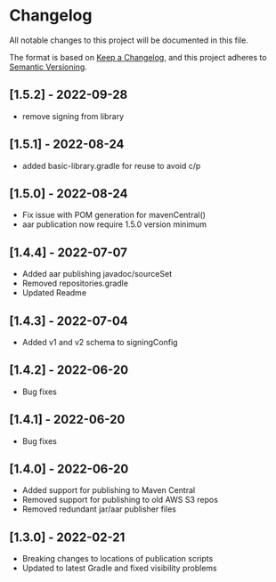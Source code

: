 # Changelog
All notable changes to this project will be documented in this file.

The format is based on [Keep a Changelog](https://keepachangelog.com/en/1.0.0/),
and this project adheres to [Semantic Versioning](https://semver.org/spec/v2.0.0.html).

## [1.5.2] - 2022-09-28

* remove signing from library

## [1.5.1] - 2022-08-24

* added basic-library.gradle for reuse to avoid c/p


## [1.5.0] - 2022-08-24

* Fix issue with POM generation for mavenCentral()
* aar publication now require 1.5.0 version minimum

## [1.4.4] - 2022-07-07

- Added aar publishing javadoc/sourceSet
- Removed repositories.gradle
- Updated Readme

## [1.4.3] - 2022-07-04

- Added v1 and v2 schema to signingConfig

## [1.4.2] - 2022-06-20

- Bug fixes

## [1.4.1] - 2022-06-20

- Bug fixes

## [1.4.0] - 2022-06-20

- Added support for publishing to Maven Central
- Removed support for publishing to old AWS S3 repos
- Removed redundant jar/aar publisher files

## [1.3.0] - 2022-02-21

- Breaking changes to locations of publication scripts
- Updated to latest Gradle and fixed visibility problems